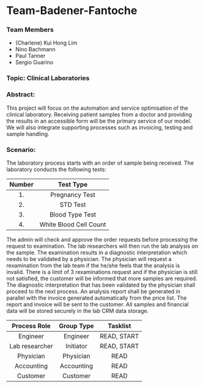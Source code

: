 # Team-Badener-Fantoche
### Team Members 
- (Charlene) Kui Hong Lim
- Nino Bachmann
- Paul Tanner
- Sergio Guarino     

### Topic: Clinical Laboratories

### Abstract:
This project will focus on the automation and service optimisation of the clinical laboratory. Receiving patient samples from a doctor and providing the results in an accessible form will be the primary service of our model. We will also integrate supporting processes such as invoicing, testing and sample handling. 

### Scenario:
The laboratory process starts with an order of sample being received. The laboratory conducts the following tests:

| Number | Test Type               |
|:------:|:-----------------------:|
| 1.     | Pregnancy Test          |
| 2.     | STD Test                |
| 3.     | Blood Type Test         |
| 4.     | White Blood Cell Count  | 

The admin will check and approve the order requests before processing the request to examination. The lab researchers will then run the lab analysis on the sample. The examination results in a diagnostic interpretation which needs to be validated by a physician. The physician will request a rexamination from the lab team if the he/she feels that the analysis is invalid. There is a limit of 3 rexaminations request and if the physician is still not satisfied, the customer will be informed that more samples are required. The diagnostic interpretation that has been validated by the physician shall proceed to the next process. An analysis report shall be generated in parallel with the invoice generated automatically from the price list. The report and invoice will be sent to the customer. All samples and financial data will be stored securely in the lab CRM data storage.  

| Process Role | Group Type | Tasklist |
|:------------:|:----------:|:--------:|
| Engineer     | Engineer   | READ, START |
| Lab researcher | Initiator | READ, START |
| Physician | Physician | READ  |
| Accounting | Accounting | READ |
| Customer | Customer   | READ  |


